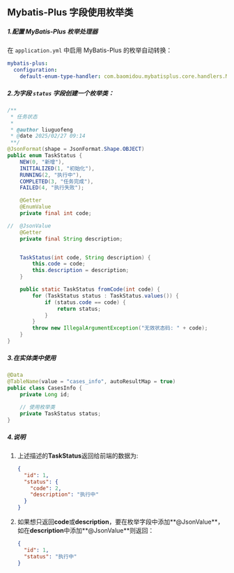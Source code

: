 ## Mybatis-Plus 字段使用枚举类

##### 1.配置 MyBatis-Plus 枚举处理器

在 `application.yml` 中启用 MyBatis-Plus 的枚举自动转换：

```yaml
mybatis-plus:
  configuration:
    default-enum-type-handler: com.baomidou.mybatisplus.core.handlers.MybatisEnumTypeHandler
```

##### 2.为字段 `status` 字段创建一个枚举类：

```java
/**
 * 任务状态
 *
 * @author liuguofeng
 * @date 2025/02/27 09:14
 **/
@JsonFormat(shape = JsonFormat.Shape.OBJECT)
public enum TaskStatus {
    NEW(0, "新增"),
    INITIALIZED(1, "初始化"),
    RUNNING(2, "执行中"),
    COMPLETED(3, "任务完成"),
    FAILED(4, "执行失败");

    @Getter
    @EnumValue
    private final int code;

//  @JsonValue
    @Getter
    private final String description;


    TaskStatus(int code, String description) {
        this.code = code;
        this.description = description;
    }

    public static TaskStatus fromCode(int code) {
        for (TaskStatus status : TaskStatus.values()) {
            if (status.code == code) {
                return status;
            }
        }
        throw new IllegalArgumentException("无效状态码: " + code);
    }
}
```

##### 3.在实体类中使用

```java
@Data
@TableName(value = "cases_info", autoResultMap = true)
public class CasesInfo {
    private Long id;
    
    // 使用枚举类
    private TaskStatus status;
}
```

##### 4.说明

1. 上述描述的**TaskStatus**返回给前端的数据为:

   ```json
   {
     "id": 1,
     "status": {
       "code": 2,
       "description": "执行中"
     }
   }
   ```

2. 如果想只返回**code**或**description**，要在枚举字段中添加**@JsonValue**，如在**description**中添加**@JsonValue**则返回：

   ```json
   {
     "id": 1,
     "status": "执行中"
   }
   ```

   


